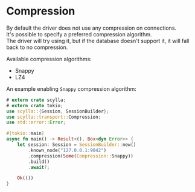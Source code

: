 # Compression

By default the driver does not use any compression on connections.  
It's possible to specify a preferred compression algorithm.   
The driver will try using it, but if the database doesn't support it, it will fall back to no compression.

Available compression algorithms:
* Snappy
* LZ4

An example enabling `Snappy` compression algorithm:
```rust
# extern crate scylla;
# extern crate tokio;
use scylla::{Session, SessionBuilder};
use scylla::transport::Compression;
use std::error::Error;

#[tokio::main]
async fn main() -> Result<(), Box<dyn Error>> {
    let session: Session = SessionBuilder::new()
        .known_node("127.0.0.1:9042")
        .compression(Some(Compression::Snappy))
        .build()
        .await?;

    Ok(())
}
```
